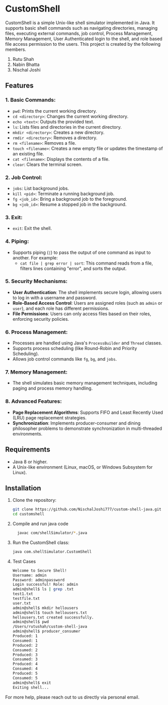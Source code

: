 # CustomShell

CustomShell is a simple Unix-like shell simulator implemented in Java. It supports basic shell commands such as navigating directories, managing files, executing external commands, job control, Process Management, Memory Management, User Authenticated login to the shell, and role based file access permission to the users. This project is created by the following members.

  1. Rutu Shah
  2. Nabin Bhatta
  3. Nischal Joshi

## Features

### 1. **Basic Commands**: 
- `pwd`: Prints the current working directory.
- `cd <directory>`: Changes the current working directory.
- `echo <text>`: Outputs the provided text.
- `ls`: Lists files and directories in the current directory.
- `mkdir <directory>`: Creates a new directory.
- `rmdir <directory>`: Removes a directory.
- `rm <filename>`: Removes a file.
- `touch <filename>`: Creates a new empty file or updates the timestamp of an existing file.
- `cat <filename>`: Displays the contents of a file.
- `clear`: Clears the terminal screen.
  
### 2. **Job Control**:
  - `jobs`: List background jobs.
  - `kill <pid>`: Terminate a running background job.
  - `fg <job_id>`: Bring a background job to the foreground.
  - `bg <job_id>`: Resume a stopped job in the background.
  
### 3. **Exit**:
  - `exit`: Exit the shell.

### 4. **Piping**:
- Supports piping (`|`) to pass the output of one command as input to another. For example:
  - `cat file | grep error | sort`: This command reads from a file, filters lines containing "error", and sorts the output.

### 5. **Security Mechanisms**:
- **User Authentication**: The shell implements secure login, allowing users to log in with a username and password.
- **Role-Based Access Control**: Users are assigned roles (such as `admin` or `user`), and each role has different permissions.
- **File Permissions**: Users can only access files based on their roles, enforcing security policies.

### 6. **Process Management**:
- Processes are handled using Java's `ProcessBuilder` and `Thread` classes.
- Supports process scheduling (like Round-Robin and Priority Scheduling).
- Allows job control commands like `fg`, `bg`, and `jobs`.

### 7. **Memory Management**:
- The shell simulates basic memory management techniques, including paging and process memory handling.

### 8. **Advanced Features**:
- **Page Replacement Algorithms**: Supports FIFO and Least Recently Used (LRU) page replacement strategies.
- **Synchronization**: Implements producer-consumer and dining philosopher problems to demonstrate synchronization in multi-threaded environments.


## Requirements

- Java 8 or higher.
- A Unix-like environment (Linux, macOS, or Windows Subsystem for Linux).

## Installation

1. Clone the repository:

   ```bash
   git clone https://github.com/NischalJoshi777/custom-shell-java.git
   cd customshell

2. Compile and run java code

    ```bash
      javac com/shellSimulator/*.java
    
3. Run the CustomShell class:

      ```bash
      java com.shellSimulator.CustomShell
      
4. Test Cases
      ```bash
      Welcome to Secure Shell!
      Username: admin
      Password: adminpassword
      Login successful! Role: admin
      admin@shell$ ls | grep .txt
      test1.txt
      testfile.txt
      user.txt
      admin@shell$ mkdir hellousers
      admin@shell$ touch hellousers.txt
      hellousers.txt created successfully.
      admin@shell$ pwd
      /Users/rutushah/custom-shell-java
      admin@shell$ producer_consumer
      Produced: 1
      Consumed: 1
      Produced: 2
      Consumed: 2
      Produced: 3
      Consumed: 3
      Produced: 4
      Consumed: 4
      Produced: 5
      Consumed: 5
      admin@shell$ exit
      Exiting shell...

For more help, please reach out to us directly via personal email.
      

